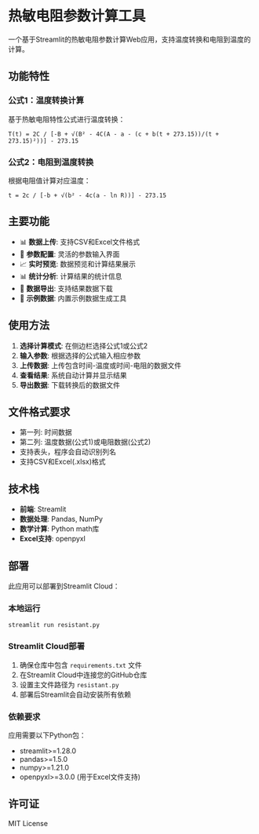 # 热敏电阻参数计算工具

一个基于Streamlit的热敏电阻参数计算Web应用，支持温度转换和电阻到温度的计算。

## 功能特性

### 公式1：温度转换计算
基于热敏电阻特性公式进行温度转换：
```
T(t) = 2C / [-B + √(B² - 4C(A - a - (c + b(t + 273.15))/(t + 273.15)²))] - 273.15
```

### 公式2：电阻到温度转换
根据电阻值计算对应温度：
```
t = 2c / [-b + √(b² - 4c(a - ln R))] - 273.15
```

## 主要功能

- 📊 **数据上传**: 支持CSV和Excel文件格式
- 🔢 **参数配置**: 灵活的参数输入界面
- 📈 **实时预览**: 数据预览和计算结果展示
- 📊 **统计分析**: 计算结果的统计信息
- 💾 **数据导出**: 支持结果数据下载
- 🎯 **示例数据**: 内置示例数据生成工具

## 使用方法

1. **选择计算模式**: 在侧边栏选择公式1或公式2
2. **输入参数**: 根据选择的公式输入相应参数
3. **上传数据**: 上传包含时间-温度或时间-电阻的数据文件
4. **查看结果**: 系统自动计算并显示结果
5. **导出数据**: 下载转换后的数据文件

## 文件格式要求

- 第一列: 时间数据
- 第二列: 温度数据(公式1)或电阻数据(公式2)
- 支持表头，程序会自动识别列名
- 支持CSV和Excel(.xlsx)格式

## 技术栈

- **前端**: Streamlit
- **数据处理**: Pandas, NumPy
- **数学计算**: Python math库
- **Excel支持**: openpyxl

## 部署

此应用可以部署到Streamlit Cloud：

### 本地运行
```
streamlit run resistant.py
```

### Streamlit Cloud部署
1. 确保仓库中包含 `requirements.txt` 文件
2. 在Streamlit Cloud中连接您的GitHub仓库
3. 设置主文件路径为 `resistant.py`
4. 部署后Streamlit会自动安装所有依赖

### 依赖要求
应用需要以下Python包：
- streamlit>=1.28.0
- pandas>=1.5.0
- numpy>=1.21.0
- openpyxl>=3.0.0 (用于Excel文件支持)

## 许可证

MIT License

